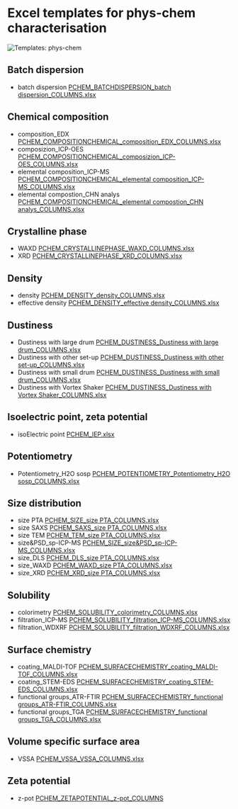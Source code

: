 # Excel templates for phys-chem characterisation

![Templates: phys-chem](images/templates_PCHEM.png "P-CHEM")

##	Batch dispersion 
*	batch dispersion [PCHEM_BATCHDISPERSION_batch dispersion_COLUMNS.xlsx](https://github.com/enanomapper/nmdataparser/tree/master/enmconvertor/src/site/resources/templates/PCHEM/BATCHDISPERSION)

##	Chemical composition
*	composition_EDX [PCHEM_COMPOSITIONCHEMICAL_composition_EDX_COLUMNS.xlsx](https://github.com/enanomapper/nmdataparser/tree/master/enmconvertor/src/site/resources/templates/PCHEM/COMPOSITIONCHEMICAL)
*	composizion_ICP-OES [PCHEM_COMPOSITIONCHEMICAL_composizion_ICP-OES_COLUMNS.xlsx](https://github.com/enanomapper/nmdataparser/tree/master/enmconvertor/src/site/resources/templates/PCHEM/COMPOSITIONCHEMICAL)
*	elemental composition_ICP-MS [PCHEM_COMPOSITIONCHEMICAL_elemental composition_ICP-MS_COLUMNS.xlsx](https://github.com/enanomapper/nmdataparser/tree/master/enmconvertor/src/site/resources/templates/PCHEM/COMPOSITIONCHEMICAL)
*	elemental compostion_CHN analys [PCHEM_COMPOSITIONCHEMICAL_elemental compostion_CHN analys_COLUMNS.xlsx](https://github.com/enanomapper/nmdataparser/tree/master/enmconvertor/src/site/resources/templates/PCHEM/COMPOSITIONCHEMICAL)

##	Crystalline phase
*	WAXD [PCHEM_CRYSTALLINEPHASE_WAXD_COLUMNS.xlsx](https://github.com/enanomapper/nmdataparser/tree/master/enmconvertor/src/site/resources/templates/PCHEM/CRYSTALLINEPHASE)
*	XRD [PCHEM_CRYSTALLINEPHASE_XRD_COLUMNS.xlsx](https://github.com/enanomapper/nmdataparser/tree/master/enmconvertor/src/site/resources/templates/PCHEM/CRYSTALLINEPHASE)

##	Density
*	density [PCHEM_DENSITY_density_COLUMNS.xlsx](https://github.com/enanomapper/nmdataparser/tree/master/enmconvertor/src/site/resources/templates/PCHEM/DENSITY)
*	effective density [PCHEM_DENSITY_effective density_COLUMNS.xlsx](https://github.com/enanomapper/nmdataparser/tree/master/enmconvertor/src/site/resources/templates/PCHEM/DENSITY)

##	Dustiness
*	Dustiness with large drum [PCHEM_DUSTINESS_Dustiness with large drum_COLUMNS.xlsx](https://github.com/enanomapper/nmdataparser/tree/master/enmconvertor/src/site/resources/templates/PCHEM/DUSTINESS)
*	Dustiness with other set-up [PCHEM_DUSTINESS_Dustiness with other set-up_COLUMNS.xlsx](https://github.com/enanomapper/nmdataparser/tree/master/enmconvertor/src/site/resources/templates/PCHEM/DUSTINESS)
*	Dustiness with small drum [PCHEM_DUSTINESS_Dustiness with small drum_COLUMNS.xlsx](https://github.com/enanomapper/nmdataparser/tree/master/enmconvertor/src/site/resources/templates/PCHEM/DUSTINESS)
*	Dustiness with Vortex Shaker [PCHEM_DUSTINESS_Dustiness with Vortex Shaker_COLUMNS.xlsx](https://github.com/enanomapper/nmdataparser/tree/master/enmconvertor/src/site/resources/templates/PCHEM/DUSTINESS)

##	Isoelectric point, zeta potential 
*	isoElectric point [PCHEM_IEP.xlsx](https://github.com/enanomapper/nmdataparser/tree/master/enmconvertor/src/site/resources/templates/PCHEM/IEP)

##	Potentiometry
*	Potentiometry_H2O sosp [PCHEM_POTENTIOMETRY_Potentiometry_H2O sosp_COLUMNS.xlsx](https://github.com/enanomapper/nmdataparser/tree/master/enmconvertor/src/site/resources/templates/PCHEM/POTENTIOMETRY)

##	Size distribution 
*	size PTA [PCHEM_SIZE_size PTA_COLUMNS.xlsx](https://github.com/enanomapper/nmdataparser/tree/master/enmconvertor/src/site/resources/templates/PCHEM/SIZE)
*	size SAXS [PCHEM_SAXS_size PTA_COLUMNS.xlsx](https://github.com/enanomapper/nmdataparser/tree/master/enmconvertor/src/site/resources/templates/PCHEM/SIZE)
*	size TEM [PCHEM_TEM_size PTA_COLUMNS.xlsx](https://github.com/enanomapper/nmdataparser/tree/master/enmconvertor/src/site/resources/templates/PCHEM/SIZE)
*	size&PSD_sp-ICP-MS [PCHEM_SIZE_size&PSD_sp-ICP-MS_COLUMNS.xlsx](https://github.com/enanomapper/nmdataparser/tree/master/enmconvertor/src/site/resources/templates/PCHEM/SIZE)
*	size_DLS [PCHEM_DLS_size PTA_COLUMNS.xlsx](https://github.com/enanomapper/nmdataparser/tree/master/enmconvertor/src/site/resources/templates/PCHEM/SIZE)
*	size_WAXD [PCHEM_WAXD_size PTA_COLUMNS.xlsx](https://github.com/enanomapper/nmdataparser/tree/master/enmconvertor/src/site/resources/templates/PCHEM/SIZE)
*	size_XRD [PCHEM_XRD_size PTA_COLUMNS.xlsx](https://github.com/enanomapper/nmdataparser/tree/master/enmconvertor/src/site/resources/templates/PCHEM/SIZE)

##	Solubility
*	colorimetry [PCHEM_SOLUBILITY_colorimetry_COLUMNS.xlsx](https://github.com/enanomapper/nmdataparser/tree/master/enmconvertor/src/site/resources/templates/PCHEM/SOLUBILITY)
*	filtration_ICP-MS [PCHEM_SOLUBILITY_filtration_ICP-MS_COLUMNS.xlsx](https://github.com/enanomapper/nmdataparser/tree/master/enmconvertor/src/site/resources/templates/PCHEM/SOLUBILITY)
*	filtration_WDXRF [PCHEM_SOLUBILITY_filtration_WDXRF_COLUMNS.xlsx](https://github.com/enanomapper/nmdataparser/tree/master/enmconvertor/src/site/resources/templates/PCHEM/SOLUBILITY)

##	Surface chemistry
*	coating_MALDI-TOF [PCHEM_SURFACECHEMISTRY_coating_MALDI-TOF_COLUMNS.xlsx](https://github.com/enanomapper/nmdataparser/tree/master/enmconvertor/src/site/resources/templates/PCHEM/SURFACECHEMISTRY)
*	coating_STEM-EDS [PCHEM_SURFACECHEMISTRY_coating_STEM-EDS_COLUMNS.xlsx](https://github.com/enanomapper/nmdataparser/tree/master/enmconvertor/src/site/resources/templates/PCHEM/SURFACECHEMISTRY)
*	functional groups_ATR-FTIR [PCHEM_SURFACECHEMISTRY_functional groups_ATR-FTIR_COLUMNS.xlsx](https://github.com/enanomapper/nmdataparser/tree/master/enmconvertor/src/site/resources/templates/PCHEM/SURFACECHEMISTRY)
*	functional groups_TGA [PCHEM_SURFACECHEMISTRY_functional groups_TGA_COLUMNS.xlsx](https://github.com/enanomapper/nmdataparser/tree/master/enmconvertor/src/site/resources/templates/PCHEM/SURFACECHEMISTRY)

##	Volume specific surface area
*	VSSA [PCHEM_VSSA_VSSA_COLUMNS.xlsx](https://github.com/enanomapper/nmdataparser/tree/master/enmconvertor/src/site/resources/templates/PCHEM/VSSA)

##	Zeta potential
*	z-pot [PCHEM_ZETAPOTENTIAL_z-pot_COLUMNS](https://github.com/enanomapper/nmdataparser/tree/master/enmconvertor/src/site/resources/templates/PCHEM/ZETAPOTENTIAL)
	
